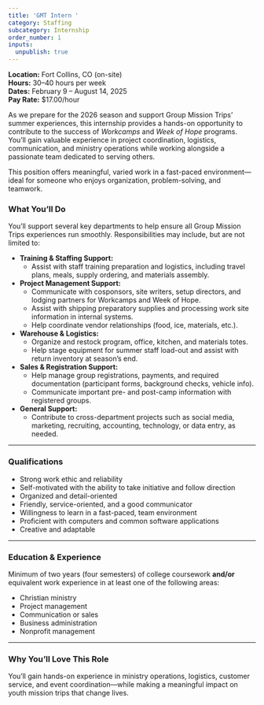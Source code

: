 ```yaml
---
title: 'GMT Intern '
category: Staffing
subcategory: Internship
order_number: 1
inputs:
  unpublish: true
---
```

**Location:** Fort Collins, CO (on-site)<br>**Hours:** 30–40 hours per week<br>**Dates:** February 9 – August 14, 2025<br>**Pay Rate:** $17.00/hour

As we prepare for the 2026 season and support Group Mission Trips’ summer experiences, this internship provides a hands-on opportunity to contribute to the success of *Workcamps* and *Week of Hope* programs. You’ll gain valuable experience in project coordination, logistics, communication, and ministry operations while working alongside a passionate team dedicated to serving others.

This position offers meaningful, varied work in a fast-paced environment—ideal for someone who enjoys organization, problem-solving, and teamwork.

### **What You’ll Do**

You’ll support several key departments to help ensure all Group Mission Trips experiences run smoothly. Responsibilities may include, but are not limited to:

* **Training & Staffing Support:**
  * Assist with staff training preparation and logistics, including travel plans, meals, supply ordering, and materials assembly.
* **Project Management Support:**
  * Communicate with cosponsors, site writers, setup directors, and lodging partners for Workcamps and Week of Hope.
  * Assist with shipping preparatory supplies and processing work site information in internal systems.
  * Help coordinate vendor relationships (food, ice, materials, etc.).
* **Warehouse & Logistics:**
  * Organize and restock program, office, kitchen, and materials totes.
  * Help stage equipment for summer staff load-out and assist with return inventory at season’s end.
* **Sales & Registration Support:**
  * Help manage group registrations, payments, and required documentation (participant forms, background checks, vehicle info).
  * Communicate important pre- and post-camp information with registered groups.
* **General Support:**
  * Contribute to cross-department projects such as social media, marketing, recruiting, accounting, technology, or data entry, as needed.

---

### **Qualifications**

* Strong work ethic and reliability
* Self-motivated with the ability to take initiative and follow direction
* Organized and detail-oriented
* Friendly, service-oriented, and a good communicator
* Willingness to learn in a fast-paced, team environment
* Proficient with computers and common software applications
* Creative and adaptable

---

### **Education & Experience**

Minimum of two years (four semesters) of college coursework **and/or** equivalent work experience in at least one of the following areas:

* Christian ministry
* Project management
* Communication or sales
* Business administration
* Nonprofit management

---

### **Why You’ll Love This Role**

You’ll gain hands-on experience in ministry operations, logistics, customer service, and event coordination—while making a meaningful impact on youth mission trips that change lives.
